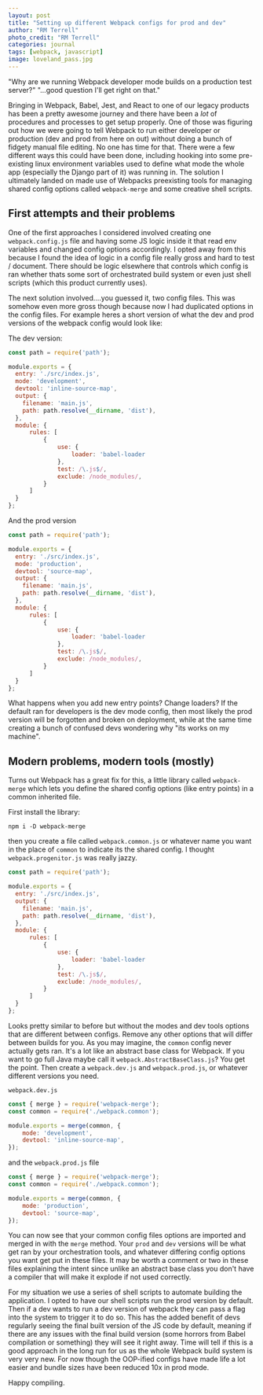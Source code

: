 ```yaml
---
layout: post
title: "Setting up different Webpack configs for prod and dev"
author: "RM Terrell"
photo_credit: "RM Terrell"
categories: journal
tags: [webpack, javascript]
image: loveland_pass.jpg
---
```


"Why are we running Webpack developer mode builds on a production test server?" "...good question I'll get right on that."

Bringing in Webpack, Babel, Jest, and React to one of our legacy products has been a pretty awesome journey and there have been a _lot_ of procedures and processes to get setup properly. One of those was figuring out how we were going to tell Webpack to run either developer or production (dev and prod from here on out) without doing a bunch of fidgety manual file editing. No one has time for that. There were a few different ways this could have been done, including hooking into some pre-existing linux environment variables used to define what mode the whole app (especially the Django part of it) was running in. The solution I ultimately landed on made use of Webpacks preexisting tools for managing shared config options called `webpack-merge` and some creative shell scripts.

## First attempts and their problems

One of the first approaches I considered involved creating one `webpack.config.js` file and having some JS logic inside it that read env variables and changed config options accordingly. I opted away from this because I found the idea of logic in a config file really gross and hard to test / document. There should be logic elsewhere that controls which config is ran whether thats some sort of orchestrated build system or even just shell scripts (which this product currently uses).

The next solution involved....you guessed it, two config files. This was somehow even more gross though because now I had duplicated options in the config files. For example heres a short version of what the dev and prod versions of the webpack config would look like:

The dev version:

```javascript
const path = require('path');

module.exports = {
  entry: './src/index.js',
  mode: 'development',
  devtool: 'inline-source-map',
  output: {
    filename: 'main.js',
    path: path.resolve(__dirname, 'dist'),
  },
  module: {
      rules: [
          {
              use: {
                  loader: 'babel-loader
              },
              test: /\.js$/,
              exclude: /node_modules/,
          }
      ]
  }
};
```

And the prod version

```javascript
const path = require('path');

module.exports = {
  entry: './src/index.js',
  mode: 'production',
  devtool: 'source-map',
  output: {
    filename: 'main.js',
    path: path.resolve(__dirname, 'dist'),
  },
  module: {
      rules: [
          {
              use: {
                  loader: 'babel-loader
              },
              test: /\.js$/,
              exclude: /node_modules/,
          }
      ]
  }
};
```

What happens when you add new entry points? Change loaders? If the default ran for developers is the dev mode config, then most likely the prod version will be forgotten and broken on deployment, while at the same time creating a bunch of confused devs wondering why "its works on my machine".

## Modern problems, modern tools (mostly)

Turns out Webpack has a great fix for this, a little library called `webpack-merge` which lets you define the shared config options (like entry points) in a common inherited file.

First install the library:

``` console
npm i -D webpack-merge
```

then you create a file called `webpack.common.js` or whatever name you want in the place of `common` to indicate its the shared config. I thought `webpack.progenitor.js` was really jazzy.

```javascript
const path = require('path');

module.exports = {
  entry: './src/index.js',
  output: {
    filename: 'main.js',
    path: path.resolve(__dirname, 'dist'),
  },
  module: {
      rules: [
          {
              use: {
                  loader: 'babel-loader
              },
              test: /\.js$/,
              exclude: /node_modules/,
          }
      ]
  }
};
```

Looks pretty similar to before but without the modes and dev tools options that are different between configs. Remove any other options that will differ between builds for you. As you may imagine, the `common` config never actually gets ran. It's a lot like an abstract base class for Webpack. If you want to go full Java maybe call it `webpack.AbstractBaseClass.js`? You get the point. Then create a `webpack.dev.js` and `webpack.prod.js`, or whatever different versions you need.

`webpack.dev.js`

```javascript
const { merge } = require('webpack-merge');
const common = require('./webpack.common');

module.exports = merge(common, {
    mode: 'development',
    devtool: 'inline-source-map',
});
```

and the `webpack.prod.js` file

```javascript
const { merge } = require('webpack-merge');
const common = require('./webpack.common');

module.exports = merge(common, {
    mode: 'production',
    devtool: 'source-map',
});
```

You can now see that your common config files options are imported and merged in with the `merge` method. Your `prod` and `dev` versions will be what get ran by your orchestration tools, and whatever differing config options you want get put in these files. It may be worth a comment or two in these files explaining the intent since unlike an abstract base class you don't have a compiler that will make it explode if not used correctly.

For my situation we use a series of shell scripts to automate building the application. I opted to have our shell scripts run the prod version by default. Then if a dev wants to run a dev version of webpack they can pass a flag into the system to trigger it to do so. This has the added benefit of devs regularly seeing the final built version of the JS code by default, meaning if there are any issues with the final build version (some horrors from Babel compilation or something) they will see it right away. Time will tell if this is a good approach in the long run for us as the whole Webpack build system is very very new. For now though the OOP-ified configs have made life a lot easier and bundle sizes have been reduced 10x in prod mode.

Happy compiling.
